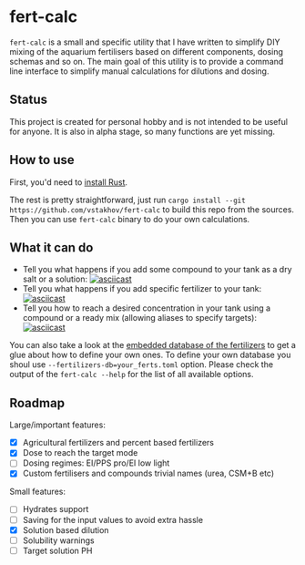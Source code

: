# fert-calc

`fert-calc` is a small and specific utility that I have written to simplify DIY mixing of the aquarium fertilisers based on different components, dosing schemas and so on.
The main goal of this utility is to provide a command line interface to simplify manual calculations for dilutions and dosing.

## Status

This project is created for personal hobby and is not intended to be useful for anyone. It is also in alpha stage, so many functions are yet missing.

## How to use

First, you'd need to [install Rust](https://www.rust-lang.org/tools/install).

The rest is pretty straightforward, just run `cargo install --git https://github.com/vstakhov/fert-calc` to build
this repo from the sources. Then you can use `fert-calc` binary to do your own calculations.

## What it can do

* Tell you what happens if you add some compound to your tank as a dry salt or a solution:
  [![asciicast](https://asciinema.org/a/zHyEh2IILKtfJdL2z8KY7Y7hS.svg)](https://asciinema.org/a/zHyEh2IILKtfJdL2z8KY7Y7hS)
* Tell you what happens if you add specific fertilizer to your tank:
  [![asciicast](https://asciinema.org/a/g34k58KnlEn0x2gKYic7MWCuS.svg)](https://asciinema.org/a/g34k58KnlEn0x2gKYic7MWCuS)
* Tell you how to reach a desired concentration in your tank using a compound or a ready mix (allowing aliases to specify targets):
  [![asciicast](https://asciinema.org/a/SKAiY9cUtMirFh0AJPTmSlB5T.svg)](https://asciinema.org/a/SKAiY9cUtMirFh0AJPTmSlB5T)

You can also take a look at the [embedded database of the fertilizers](https://github.com/vstakhov/fert-calc/blob/master/fertilizers.toml) to get a glue about how to define your own ones. To define your own database you shoul use `--fertilizers-db=your_ferts.toml` option.
Please check the output of the `fert-calc --help` for the list of all available options.

## Roadmap

Large/important features:

* [x] Agricultural fertilizers and percent based fertilizers
* [x] Dose to reach the target mode
* [ ] Dosing regimes: EI/PPS pro/EI low light
* [x] Custom fertilisers and compounds trivial names (urea, CSM+B etc)

Small features:

* [ ] Hydrates support
* [ ] Saving for the input values to avoid extra hassle
* [x] Solution based dilution
* [ ] Solubility warnings
* [ ] Target solution PH